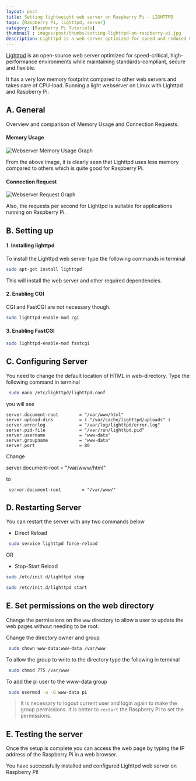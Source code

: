 ```yaml
---
layout: post
title: Setting lightweight web server on Raspberry Pi - LIGHTTPD
tags: [Raspberry Pi, lighttpd, server]
category: [Raspberry Pi Tutorials]
thumbnail : images/post/thumbs/setting-lighttpd-on-raspberry-pi.jpg
description: Lighttpd is a web server optimized for speed and reduced CPU-load. It provides setting up a web server without loading the limited processing capability which is ideal for providing web access to the Raspberry Pi as a monitoring tool, or as a lightweight web server for a personal use.
---
```


<p><i class="fa fa-quote-left fa-2x fa-pull-left fa-border"></i></p>

[Lighttpd](http://www.lighttpd.net/) is an open-source web server optimized for speed-critical, high-performance environments while maintaining standards-compliant, secure and flexible.

It has a very low memory footprint compared to other web servers and takes care of CPU-load.
Running a light webserver on Linux with Lighttpd and Raspberry Pi:

## A. General

Overview and comparison of Memory Usage and Connection Requests.

#### Memory Usage

![Webserver Memory Usage Graph]( {{site.url}}/images/Webserver_memory_graph.png "Webserver Memory Usage Graph" )

 From the above image, it is clearly seen that Lighttpd uses less memory compared to others which is quite good for Raspberry Pi.


#### Connection Request

![Webserver Request Graph]( {{site.url}}/images/Webserver_requests_graph.png "Webserver Request Graph" )

Also, the requests per second for Lighttpd is suitable for  applications running on Raspberry Pi.


## B. Setting up

#### 1. Installing lighttpd

To install the Lighttpd web server type the following commands in terminal

```bash
sudo apt-get install lighttpd
```

This will install the web server and other required dependencies.

#### 2. Enabling CGI

CGI and FastCGI are not necessary though.

```bash
sudo lighttpd-enable-mod cgi
```


#### 3. Enabling FastCGI

```bash
sudo lighttpd-enable-mod fastcgi
```


## C. Configuring Server


You need to change the default location of HTML in web-directory.  Type the following command in terminal


```bash
 sudo nano /etc/lighttpd/lighttpd.conf
```

you will see


```apacheconf
server.document-root        = "/var/www/html"
server.upload-dirs          = ( "/var/cache/lighttpd/uploads" )
server.errorlog             = "/var/log/lighttpd/error.log"
server.pid-file             = "/var/run/lighttpd.pid"
server.username             = "www-data"
server.groupname            = "www-data"
server.port                 = 80
```

Change

server.document-root        = "/var/www/html"


to


```apacheconf
 server.document-root        = "/var/www/"
```

## D. Restarting Server


You can restart the server with any two commands below


* Direct Reload


```bash
 sudo service lighttpd force-reload
```


OR


* Stop-Start Reload


```bash
sudo /etc/init.d/lighttpd stop

sudo /etc/init.d/lighttpd start
```


## E. Set permissions on the web directory

Change the permissions on the `www` directory to allow a user to update the web pages without needing to be root.




Change the directory owner and group

```bash
 sudo chown www-data:www-data /var/www
```

To allow the group to write to the directory type the following in terminal

```bash
 sudo chmod 775 /var/www
```

 To add the pi user to the www-data group

```bash
 sudo usermod -a -G www-data pi
```

 > It is necessary to logout current user and login again to make the group permissions.
 It is better to `restart` the Raspberry Pi to set the permissions.

## E. Testing the server

Once the setup is complete you can access the web page by typing the IP address of the Raspberry Pi in a web browser.

 You have successfully installed and configured Lighttpd web server on Raspberry Pi!
